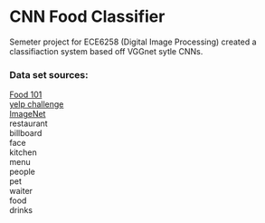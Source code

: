 # CNN Food Classifier

Semeter project for ECE6258 (Digital Image Processing)
created a classifiaction system based off VGGnet sytle CNNs.

### Data set sources:

[Food 101](https://www.vision.ee.ethz.ch/datasets_extra/food-101/)  
[yelp challenge](https://www.kaggle.com/c/yelp-restaurant-photo-classification/data)  
[ImageNet](http://image-net.org/index)  
    restaurant  
    billboard  
    face  
    kitchen  
    menu  
    people  
    pet  
    waiter  
    food  
    drinks  
